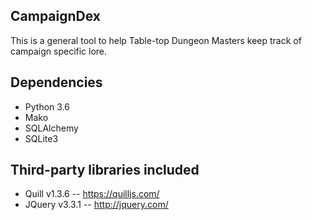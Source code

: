 ## CampaignDex

This is a general tool to help Table-top Dungeon Masters keep track of campaign specific lore.


## Dependencies
* Python 3.6
* Mako
* SQLAlchemy
* SQLite3

## Third-party libraries included
* Quill v1.3.6 -- https://quilljs.com/
* JQuery v3.3.1 -- http://jquery.com/

